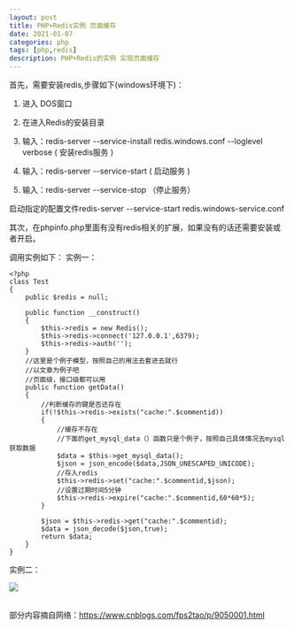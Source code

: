 ```yaml
---
layout: post
title: PHP+Redis实例 页面缓存
date: 2021-01-07
categories: php
tags: [php,redis]
description: PHP+Redis的实例 实现页面缓存
---
```

首先，需要安装redis,步骤如下(windows环境下)：
1. 进入 DOS窗口

2. 在进入Redis的安装目录

3. 输入：redis-server --service-install redis.windows.conf --loglevel verbose ( 安装redis服务 )

4.  输入：redis-server --service-start ( 启动服务 )

5. 输入：redis-server --service-stop （停止服务）

启动指定的配置文件redis-server --service-start redis.windows-service.conf

其次，在phpinfo.php里面有没有redis相关的扩展，如果没有的话还需要安装或者开启。

调用实例如下：
实例一：

    <?php
    class Test
    {
        public $redis = null;
    
        public function __construct()
        {
            $this->redis = new Redis();
            $this->redis->connect('127.0.0.1',6379);
            $this->redis->auth('');
        }
        //这里是个例子模型，按照自己的用法去套进去就行
        //以文章为例子吧
        //页面级，接口级都可以用
        public function getData()
        {
            //判断缓存的键是否还存在
            if(!$this->redis->exists("cache:".$commentid))
            {
                //缓存不存在
                //下面的get_mysql_data（）函数只是个例子，按照自己具体情况去mysql获取数据
                $data = $this->get_mysql_data();
                $json = json_encode($data,JSON_UNESCAPED_UNICODE);
                //存入redis
                $this->redis->set("cache:".$commentid,$json);
                //设置过期时间5分钟
                $this->redis->expire("cache:".$commentid,60*60*5);
            }
    
            $json = $this->redis->get("cache:".$commentid);
            $data = json_decode($json,true);
            return $data;
        }
    }

实例二：
<table>
    <tr>
        <img src="./../../../../../img/redis.png" />
    </tr>
<table>
部分内容摘自网络：<a href="https://www.cnblogs.com/fps2tao/p/9050001.html">https://www.cnblogs.com/fps2tao/p/9050001.html</a>